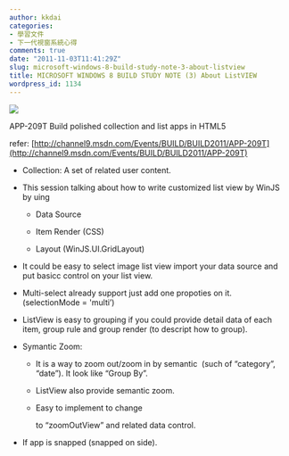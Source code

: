 ```yaml
---
author: kkdai
categories:
- 學習文件
- 下一代視窗系統心得
comments: true
date: "2011-11-03T11:41:29Z"
slug: microsoft-windows-8-build-study-note-3-about-listview
title: MICROSOFT WINDOWS 8 BUILD STUDY NOTE (3) About ListVIEW
wordpress_id: 1134
---
```


![](http://files.channel9.msdn.com/thumbnail/ace11650-7aa0-4a31-8689-0890e91146e9.png)

APP-209T Build polished collection and list apps in HTML5

refer: [http://channel9.msdn.com/Events/BUILD/BUILD2011/APP-209T](http://channel9.msdn.com/Events/BUILD/BUILD2011/APP-209T)



	
  * Collection: A set of related user content.

	
  * This session talking about how to write customized list view by WinJS by uing

	
    * Data Source

	
    * Item Render (CSS)

	
    * Layout (WinJS.UI.GridLayout)




	
  * It could be easy to select image list view import your data source and put basicc control on your list view.

	
  * Multi-select already support just add one propoties on it. (selectionMode = 'multi’)

	
  * ListView is easy to grouping if you could provide detail data of each item, group rule and group render (to descript how to group).

	
  * Symantic Zoom:

	
    * It is a way to zoom out/zoom in by semantic  (such of “category”, “date”). It look like “Group By”.

	
    * ListView also provide semantic zoom.

	
    * Easy to implement to change <div id> to “zoomOutView” and related data control.




	
  * If app is snapped (snapped on side).


